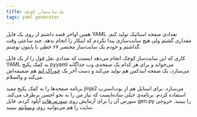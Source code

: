 ```yaml
---
title: یک سایت‌ساز کوچک
tags: yaml generator
---
```

همین اواخر قصد داشتم از روی یک فایل YAML تعدادی صفحه استاتیک تولید کنم. مقداری گشتم ولی هیچ سایت‌سازی پیدا نکردم که اینکار را انجام بدهد. چند ساعتی وقت گذاشتم و خودم یک سایت‌ساز مختصر ۶۷ خطی با پایتون نوشتم.

کاری که این سایت‌ساز کوچک انجام می‌دهد اینست که تعدادی نقل قول را از یک فایل YAML به کمک پکیج pyyaml می‌خواند و برای هر کدام یک صفحه‌ی وب جداگانه می‌سازد، یک صفحه ایندکس هم تولید می‌کند و دست آخر یک [خوراک اتم] هم ضمیمه‌اش می‌کند و والسلام.

برنامه صفحه‌ها را به کمک پکیج مفید jinja2 می‌سازد. برای استایل هم از بوت‌استرپ استفاده کردم. برنامه‌ی خیلی ساده‌ایست که نیاز من را به نحو احسن برطرف می‌کند. سورس آن را برای آزمایش روی [سورس‌هات] آپلود کردم. فایل gen.py را ببینید. خروجی سایت را هم می‌توانید روی [وبسایتم] ببینید.

[خوراک اتم]: https://mehdix.org/~mx/manquotes/feed.xml
[سورس‌هات]: https://git.sr.ht/~mehdix/manquotes
[وبسایتم]: https://mehdix.org/~mx/manquotes/
